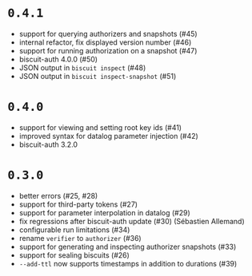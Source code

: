# `0.4.1`

- support for querying authorizers and snapshots (#45)
- internal refactor, fix displayed version number (#46)
- support for running authorization on a snapshot (#47)
- biscuit-auth 4.0.0 (#50)
- JSON output in `biscuit inspect` (#48)
- JSON output in `biscuit inspect-snapshot` (#51)

# `0.4.0`

- support for viewing and setting root key ids (#41)
- improved syntax for datalog parameter injection (#42)
- biscuit-auth 3.2.0

# `0.3.0`

- better errors (#25, #28)
- support for third-party tokens (#27)
- support for parameter interpolation in datalog (#29)
- fix regressions after biscuit-auth update (#30) (Sébastien Allemand)
- configurable run limitations (#34)
- rename `verifier` to `authorizer` (#36)
- support for generating and inspecting authorizer snapshots (#33)
- support for sealing biscuits (#26)
- `--add-ttl` now supports timestamps in addition to durations (#39)
